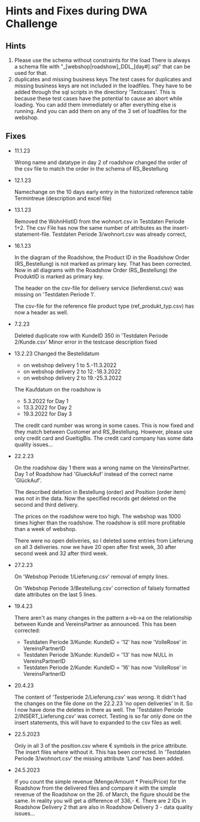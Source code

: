 # Hints and Fixes during DWA Challenge



## Hints

1. Please use the schema without constraints for the load
   There is always a  schema file with "&#95;[webshop|roadshow]&#95;DDL&#95;[day#].sql" that can be used for that.
2. duplicates and missing business keys
   The test cases for duplicates and missing business keys are not included in the loadfiles. They have to be added through the sql scripts in the directiory 'Testcases'. This is because these test cases have the potential to cause an abort while loading.
   You can add them immediately or after everything else is running. And you can add them on any of the 3 set of loadfiles for the webshop. 





## Fixes

- 11.1.23

  Wrong name and datatype in day 2 of roadshow
  changed the order of the csv file to match the order in the schema of RS_Bestellung

  

- 12.1.23

  Namechange on the 10 days early entry in the historized reference table Termintreue (description and excel file)

  

- 13.1.23

  Removed the WohnHistID from the wohnort.csv in Testdaten Periode 1+2. The csv File has now the same number of attributes as the insert-statement-file. Testdaten Periode 3/wohnort.csv was already correct,

  

- 16.1.23

  In the diagram of the Roadshow, the Product ID in the Roadshow Order (RS_Bestellung) is not marked as primary key. That has been corrected. Now in all diagrams with the Roadshow Order (RS_Bestellung) the ProduktID is marked as primary key.

  The header on the csv-file for delivery service (lieferdienst.csv) was missing on 'Testdaten Periode 1'.

  The csv-file for the reference file product type (ref_produkt_typ.csv) has now a header as well.

  

- 7.2.23

  Deleted duplicate row with KundeID 350 in 'Testdaten Periode 2/Kunde.csv'
  Minor error in the testcase description fixed

  

- 13.2.23
  Changed the Bestelldatum 

  - on webshop delivery 1 to 5.-11.3.2022
  - on webshop delivery 2 to 12.-18.3.2022
  - on webshop delivery 2 to 19.-25.3.2022

  The Kaufdatum on the roadshow is

  - 5.3.2022 for Day 1
  - 13.3.2022 for Day 2
  - 19.3.2022 for Day 3

  The credit card number was wrong in some cases. This is now fixed and they match between Customer and RS_Bestellung. However, please use only credit card and GueltigBis. The credit card company has some data quality issues...

  

- 22.2.23

  On the roadshow day 1 there was a wrong name on the VereinsPartner. Day 1 of Roadshow had 'GlueckAuf' instead of the correct name 'GlückAuf'.

  The described deletion in Bestellung (order) and Position (order item) was not in the data. Now the specified records get deleted on the second and third delivery.

  The prices on the roadshow were too high. The webshop was 1000 times higher than the roadshow. The roadshow is still more profitable than a week of webshop.

  There were no open deliveries, so I deleted some entries from Lieferung on all 3 deliveries. now we have 20 open after first week, 30 after second week and 32 after third week.

  

- 27.2.23

  On 'Webshop Periode 1/Lieferung.csv' removal of empty lines.

  On 'Webshop Periode 3/Bestellung.csv' correction of falsely formatted date attributes on the last 5 lines.

  

- 19.4.23

  There aren't as many changes in the pattern a->b->a on the relationship between Kunde and VereinsPartner as announced. This has been corrected:

  - Testdaten Periode 3/Kunde: KundeID = '12' has now 'VolleRose' in VereinsPartnerID
  - Testdaten Periode 3/Kunde: KundeID = '13' has now NULL in VereinsPartnerID
  - Testdaten Periode 2/Kunde: KundeID = '16' has now 'VolleRose' in VereinsPartnerID

  

- 20.4.23

  The content of 'Testperiode 2/Lieferung.csv' was wrong. It didn't had the changes on the file done on the 22.2.23 'no open deliveries' in it. So I now have done the deletes in there as well.
  The 'Testdaten Periode 2/INSERT_Lieferung.csv' was correct. Testing is so far only done on the insert statements, this will have to expanded to the csv files as well.

  

- 22.5.2023

  Only in all 3 of the position.csv where € symbols in the price attribute. The insert files where without it. This has been corrected. In 'Testdaten Periode 3/wohnort.csv' the missing attribute 'Land' has been added.

  

- 24.5.2023

  If you count the simple revenue (Menge/Amount * Preis/Price) for the Roadshow from the delivered files and compare it with the simple revenue of the Roadshow on the 26. of March, the figure should be the same. In reality you will get a difference of 336,- €.
  There are 2 IDs in Roadshow Delivery 2 that are also in Roadshow Delivery 3 - data quality issues...
